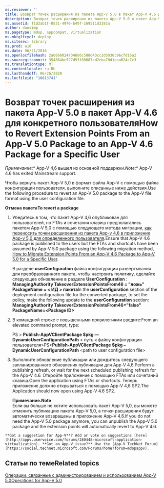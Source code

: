 ```yaml
---
ms.reviewer: ''
title: Возврат точек расширения из пакета App-V 5.0 в пакет App-V 4.6 для конкретного пользователя
description: Возврат точек расширения из пакета App-V 5.0 в пакет App-V 4.6 для конкретного пользователя
ms.assetid: f1d2ab1f-0831-4976-b49f-169511d3382a
author: dansimp
ms.pagetype: mdop, appcompat, virtualization
ms.mktglfcycl: deploy
ms.sitesec: library
ms.prod: w10
ms.date: 06/21/2016
ms.openlocfilehash: 2a0660024734806c508043cc2db030c96cfd16a2
ms.sourcegitcommit: 354664bc527d93f80687cd2eba70d1eea024c7c3
ms.translationtype: MT
ms.contentlocale: ru-RU
ms.lasthandoff: 06/26/2020
ms.locfileid: "10813741"
---
```

# <span data-ttu-id="b1c53-103">Возврат точек расширения из пакета App-V 5.0 в пакет App-V 4.6 для конкретного пользователя</span><span class="sxs-lookup"><span data-stu-id="b1c53-103">How to Revert Extension Points From an App-V 5.0 Package to an App-V 4.6 Package for a Specific User</span></span>

<span data-ttu-id="b1c53-104">*Примечание:*\* App-V 4,6 вышел из основной поддержки.</span><span class="sxs-lookup"><span data-stu-id="b1c53-104">*Note:*\* App-V 4.6 has exited Mainstream support.</span></span>

<span data-ttu-id="b1c53-105">Чтобы вернуть пакет App-V 5,0 в формат файла App-V с помощью файла конфигурации пользователя, выполните описанные ниже действия.</span><span class="sxs-lookup"><span data-stu-id="b1c53-105">Use the following procedure to revert an App-V 5.0 package to the App-V file format using the user configuration file.</span></span>

**<span data-ttu-id="b1c53-106">Отмена пакета</span><span class="sxs-lookup"><span data-stu-id="b1c53-106">To revert a package</span></span>**

1.  <span data-ttu-id="b1c53-107">Убедитесь в том, что пакет App-V 4,6 опубликован для пользователей, но FTAs и сочетания клавиш предполагались пакетом App-V 5,0 с помощью следующего метода миграции, [как переносить точки расширения из пакета App-v 4,6 в приложение App-v 5,0 для определенного пользователя](how-to-migrate-extension-points-from-an-app-v-46-package-to-app-v-50-for-a-specific-user.md).</span><span class="sxs-lookup"><span data-stu-id="b1c53-107">Ensure that App-V 4.6 package is published to the users but the FTAs and shortcuts have been assumed by App-V 5.0 package using the following migration method, [How to Migrate Extension Points From an App-V 4.6 Package to App-V 5.0 for a Specific User](how-to-migrate-extension-points-from-an-app-v-46-package-to-app-v-50-for-a-specific-user.md).</span></span>

    <span data-ttu-id="b1c53-108">В разделе **userConfiguration** файла конфигурации развертывания для преобразованного пакета, чтобы настроить политику, сделайте следующее обновление в разделе **UserConfiguration** : **ManagingAuthority TakeoverExtensionPointsFrom46 = "ложь" PackageName = &lt; ИД &gt; пакета**</span><span class="sxs-lookup"><span data-stu-id="b1c53-108">In the **userConfiguration** section of the deployment configuration file for the converted package, to set the policy, make the following update to the **userConfiguration** section: **ManagingAuthority TakeoverExtensionPointsFrom46="false" PackageName=&lt;Package ID&gt;**</span></span>

2.  <span data-ttu-id="b1c53-109">В командной строке с повышенными привилегиями введите:</span><span class="sxs-lookup"><span data-stu-id="b1c53-109">From an elevated command prompt, type:</span></span>

    <span data-ttu-id="b1c53-110">PS &gt; **Publish-AppVClientPackage $pkg — DynamicUserConfigurationPath** &lt; путь к файлу конфигурации пользователя&gt;</span><span class="sxs-lookup"><span data-stu-id="b1c53-110">PS&gt;**Publish-AppVClientPackage $pkg –DynamicUserConfigurationPath** &lt;path to user configuration file&gt;</span></span>

3.  <span data-ttu-id="b1c53-111">Выполните обновление публикации или дождитесь следующего запланированного обновления публикации для App-V 4,6.</span><span class="sxs-lookup"><span data-stu-id="b1c53-111">Perform a publishing refresh, or wait for the next scheduled publishing refresh for the App-V 4.6.</span></span> <span data-ttu-id="b1c53-112">Откройте приложение с помощью FTAs или сочетаний клавиш.</span><span class="sxs-lookup"><span data-stu-id="b1c53-112">Open the application using FTAs or shortcuts.</span></span> <span data-ttu-id="b1c53-113">Теперь приложение должно открываться с помощью App-V 4,6 SP2.</span><span class="sxs-lookup"><span data-stu-id="b1c53-113">The Application should now open using App-V 4.6 SP2.</span></span>

    **<span data-ttu-id="b1c53-114">Примечание.</span><span class="sxs-lookup"><span data-stu-id="b1c53-114">Note</span></span>**  
    <span data-ttu-id="b1c53-115">Если вы больше не хотите использовать пакет App-V 5,0, вы можете отменить публикацию пакета App-V 5,0, а точки расширения будут автоматически возвращены в приложение App-V 4,6.</span><span class="sxs-lookup"><span data-stu-id="b1c53-115">If you do not need the App-V 5.0 package anymore, you can unpublish the App-V 5.0 package and the extension points will automatically revert to App-V 4.6.</span></span>



~~~
**Got a suggestion for App-V**? Add or vote on suggestions [here](http://appv.uservoice.com/forums/280448-microsoft-application-virtualization). **Got an App-V issue?** Use the [App-V TechNet Forum](https://social.technet.microsoft.com/Forums/home?forum=mdopappv).
~~~

## <span data-ttu-id="b1c53-116">Статьи по теме</span><span class="sxs-lookup"><span data-stu-id="b1c53-116">Related topics</span></span>


[<span data-ttu-id="b1c53-117">Операции, связанные с администрированием и использованием App-V 5.0</span><span class="sxs-lookup"><span data-stu-id="b1c53-117">Operations for App-V 5.0</span></span>](operations-for-app-v-50.md)












